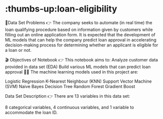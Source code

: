 # :thumbs-up:loan-eligibility
:clap:Data Set Problems
👉 The company seeks to automate (in real time) the loan qualifying procedure based on information given by customers while filling out an online application form. It is expected that the development of ML models that can help the company predict loan approval in accelerating decision-making process for determining whether an applicant is eligible for a loan or not.

🎬 Objectives of Notebook
👉 This notebook aims to:
 Analyze customer data provided in data set (EDA)
 Build various ML models that can predict loan approval
👨‍💻 The machine learning models used in this project are:

Logistic Regression
K-Nearest Neighbour (KNN)
Support Vector Machine (SVM)
Naive Bayes
Decision Tree
Random Forest
Gradient Boost

Data Set Description
👉 There are 13 variables in this data set:

8 categorical variables,
4 continuous variables, and
1 variable to accommodate the loan ID. 
